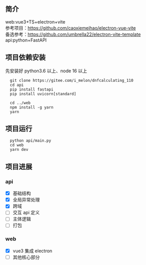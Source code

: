 ## 简介

web:vue3+TS+electron+vite<br>
参考项目：https://github.com/caoxiemeihao/electron-vue-vite<br>
备选参考：https://github.com/umbrella22/electron-vite-template<br>
api:python+FastAPI

## 项目依赖安装

先安装好 python3.6 以上、node 16 以上

```
  git clone https://gitee.com/i_melon/dnfcalculating_110
  cd api
  pip install fastapi
  pip install uvicorn[standard]

  cd ../web
  npm install -g yarn
  yarn
```

## 项目运行

```
  python api/main.py
  cd web
  yarn dev
```

## 项目进展

### api

- [x] 基础结构
- [x] 全局异常处理
- [x] 跨域
- [ ] 交互 api 定义
- [ ] 主体逻辑
- [ ] 打包

### web

- [x] vue3 集成 electron
- [ ] 其他核心部分
